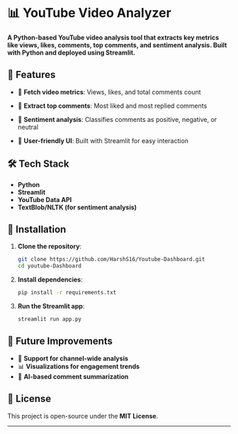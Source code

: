 # 📊 YouTube Video Analyzer

**A Python-based YouTube video analysis tool that extracts key metrics like views, likes, comments, top comments, and sentiment analysis. Built with Python and deployed using Streamlit.**

## 🚀 Features

- 🔹 **Fetch video metrics**: Views, likes, and total comments count

- 🔹 **Extract top comments**: Most liked and most replied comments

- 🔹 **Sentiment analysis**: Classifies comments as positive, negative, or neutral

- 🔹 **User-friendly UI**: Built with Streamlit for easy interaction

## 🛠️ Tech Stack

- **Python**
- **Streamlit**
- **YouTube Data API**
- **TextBlob/NLTK (for sentiment analysis)**

## 🎯 Installation

1. **Clone the repository**:

   ```bash
   git clone https://github.com/HarshS16/Youtube-Dashboard.git
   cd youtube-Dashboard
   ```

2. **Install dependencies**:

   ```bash
   pip install -r requirements.txt
   ```

3. **Run the Streamlit app**:
   ```bash
   streamlit run app.py
   ```

## 📌 Future Improvements

- 🎥 **Support for channel-wide analysis**
- 📊 **Visualizations for engagement trends**
- 🤖 **AI-based comment summarization**

## 📜 License

This project is open-source under the **MIT License**.

---

